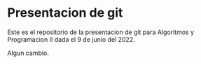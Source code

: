# Presentacion de git

Este es el repositorio de la presentacion de git para
Algoritmos y Programacion II dada el 9 de junio del 2022.

Algun cambio.
